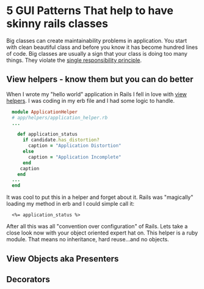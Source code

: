 # 5 GUI Patterns That help to have skinny rails classes

Big classes can create maintainability problems in application. You start with clean beautiful class and before you know it has become hundred lines of code. Big classes are usually a sign that your class is doing too many things. They violate the [single responsibility principle](https://en.wikipedia.org/wiki/Single_responsibility_principle).

## View helpers - know them but you can do better

When I wrote my "hello world" application in Rails I fell in love with [view helpers](http://api.rubyonrails.org/classes/ActionController/Helpers.html). I was coding in my erb file and I had some logic to handle.

````ruby
  module ApplicationHelper
  # app/helpers/application_helper.rb
  ...

    def application_status
      if candidate.has_distortion?
        caption = "Application Distortion"
      else
        caption = "Application Incomplete"
      end
     caption
    end
  ...
  end

````
It was cool to put this in a helper and forget about it. Rails was "magically" loading my method in erb and I could simple call it:

````erb
  <%= application_status %>
````

After all this was all "convention over configuration" of Rails. Lets take a close look now with your object oriented expert hat on. This helper is a ruby module. That means no inheritance, hard reuse...and no objects.

## View Objects aka Presenters


## Decorators 
